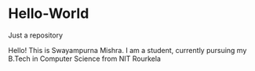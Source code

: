 # Hello-World
Just a repository

Hello!
This is Swayampurna Mishra.
I am a student, currently pursuing my B.Tech in Computer Science from NIT Rourkela
